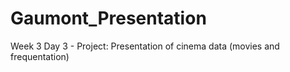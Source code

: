 # Gaumont_Presentation
Week 3 Day 3 - Project: Presentation of cinema data (movies and frequentation)

